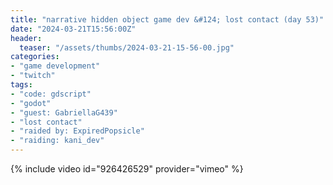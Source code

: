 ```yaml
---
title: "narrative hidden object game dev &#124; lost contact (day 53)"
date: "2024-03-21T15:56:00Z"
header:
  teaser: "/assets/thumbs/2024-03-21-15-56-00.jpg"
categories:
- "game development"
- "twitch"
tags:
- "code: gdscript"
- "godot"
- "guest: GabriellaG439"
- "lost contact"
- "raided by: ExpiredPopsicle"
- "raiding: kani_dev"
---
```

{% include video id="926426529" provider="vimeo" %}
